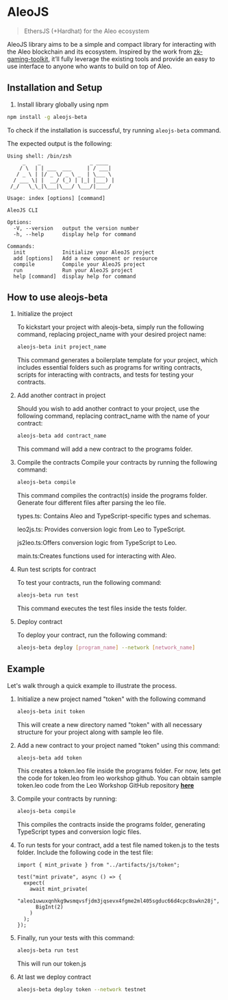 # AleoJS
> EthersJS (+Hardhat) for the Aleo ecosystem

AleoJS library aims to be a simple and compact library for interacting with the Aleo blockchain and its ecosystem. Inspired by the work from [zk-gaming-toolkit](https://github.com/kryha/zk-gaming-toolkit), it’ll fully leverage the existing tools and provide an easy to use interface to anyone who wants to build on top of Aleo.

## Installation and Setup

1. Install library globally using npm
```sh
npm install -g aleojs-beta
```

To check if the installation is successful, try running `aleojs-beta` command.

The expected output is the following:
```
Using shell: /bin/zsh
     _    _                _ ____  
    / \  | | ___  ___     | / ___| 
   / _ \ | |/ _ \/ _ \ _  | \___ \ 
  / ___ \| |  __/ (_) | |_| |___) |
 /_/   \_\_|\___|\___/ \___/|____/ 
                                   
Usage: index [options] [command]

AleoJS CLI

Options:
  -V, --version   output the version number
  -h, --help      display help for command

Commands:
  init            Initialize your AleoJS project
  add [options]   Add a new component or resource
  compile         Compile your AleoJS project
  run             Run your AleoJS project
  help [command]  display help for command
```

## How to use aleojs-beta
1. Initialize the project 

    To kickstart your project with aleojs-beta, simply run the following command, replacing project_name with your desired project name:
    ```sh
    aleojs-beta init project_name
    ```

    This command generates a boilerplate template for your project, which includes essential folders such as programs for writing contracts, scripts for interacting with contracts, and tests for testing your contracts.

2. Add another contract in project

    Should you wish to add another contract to your project, use the following command, replacing contract_name with the name of your contract:
    ```sh
    aleojs-beta add contract_name
    ```

    This command will add a new contract to the programs folder.


3. Compile the contracts
    Compile your contracts by running the following command:
    ```sh
    aleojs-beta compile 
    ```
    This command compiles the contract(s) inside the programs folder. Generate four different files after parsing the leo file.

    types.ts: Contains Aleo and TypeScript-specific types and schemas.

    leo2js.ts: Provides conversion logic from Leo to TypeScript.

    js2leo.ts:Offers conversion logic from TypeScript to Leo.

    main.ts:Creates functions used for interacting with Aleo.

4. Run test scripts for contract

    To test your contracts, run the following command:
    ```sh
    aleojs-beta run test 
    ```

    This command executes the test files inside the tests folder.

5. Deploy contract

    To deploy your contract, run the following command:
    ```sh
    aleojs-beta deploy [program_name] --network [network_name]
    ```


## Example
Let's walk through a quick example to illustrate the process.

1. Initialize a new project named "token" with the following command

    ```sh
    aleojs-beta init token
    ```
    This will create a new directory named "token" with all necessary structure for your project along with sample leo file.

2. Add a new contract to your project named "token" using this command:
    ```sh
    aleojs-beta add token
    ```
    This creates a token.leo file inside the programs folder. For now, lets get the code for token.leo from leo workshop github. You can obtain sample token.leo code from the Leo Workshop GitHub repository __[here](https://github.com/AleoHQ/workshop/blob/master/token/src/main.leo)__
3. Compile your contracts by running:
    ```sh
    aleojs-beta compile
    ```
    This compiles the contracts inside the programs folder, generating TypeScript types and conversion logic files.

4. To run tests for your contract, add a test file named token.js to the tests folder. Include the following code in the test file:
    
    ```
    import { mint_private } from "../artifacts/js/token";

    test("mint private", async () => {
      expect(
        await mint_private(
          "aleo1uwuxqnhkg9wsmqvsfjdm3jqsevx4fgme2ml405sgduc66d4cpc8swkn28j",
          BigInt(2)
        )
      );
    });
    ```
5. Finally, run your tests with this command:
    ```sh
    aleojs-beta run test
    ```
    This will run our token.js

6. At last we deploy contract
    ```sh
    aleojs-beta deploy token --network testnet
    ```
